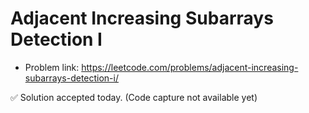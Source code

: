 # Adjacent Increasing Subarrays Detection I
- Problem link: https://leetcode.com/problems/adjacent-increasing-subarrays-detection-i/

✅ Solution accepted today. (Code capture not available yet)
